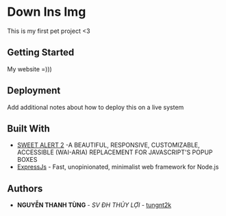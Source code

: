 # Down Ins Img

This is my first pet project <3

## Getting Started

My website =)))


## Deployment

Add additional notes about how to deploy this on a live system

## Built With

* [SWEET ALERT 2](https://sweetalert2.github.io/?fbclid=IwAR36_z8ThUPaSMMIjZxQ2ObsKZQ3Za38RRxM5tBMy7MkdqnDPSh1PA0ba_Y) -A BEAUTIFUL, RESPONSIVE, CUSTOMIZABLE, ACCESSIBLE (WAI-ARIA) REPLACEMENT FOR JAVASCRIPT'S POPUP BOXES
* [ExpressJs](https://expressjs.com/) - Fast, unopinionated, minimalist web framework for Node.js

## Authors

* **NGUYỄN THANH TÙNG** - *SV ĐH THỦY LỢI* - [tungnt2k](https://github.com/tungnt2k)






